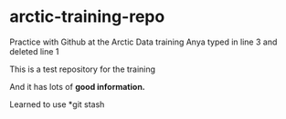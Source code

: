 # arctic-training-repo
Practice with Github at the Arctic Data training
Anya typed in line 3 and deleted line 1

This is a test repository for the training

And it has lots of **good information.** 

Learned to use *git stash
